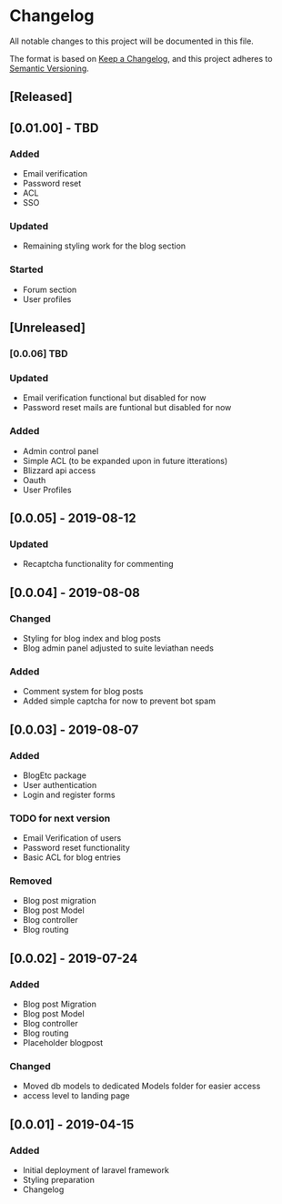 # Changelog
All notable changes to this project will be documented in this file.

The format is based on [Keep a Changelog](https://keepachangelog.com/en/1.0.0/),
and this project adheres to [Semantic Versioning](https://semver.org/spec/v2.0.0.html).

## [Released]

## [0.01.00] - TBD
### Added
- Email verification
- Password reset
- ACL
- SSO

### Updated
- Remaining styling work for the blog section

### Started
- Forum section
- User profiles

## [Unreleased]
### [0.0.06] TBD
### Updated
- Email verification functional but disabled for now
- Password reset mails are funtional but disabled for now

### Added
- Admin control panel
- Simple ACL (to be expanded upon in future itterations)
- Blizzard api access
- Oauth
- User Profiles

## [0.0.05] - 2019-08-12
### Updated
- Recaptcha functionality for commenting

## [0.0.04] - 2019-08-08
### Changed
- Styling for blog index and blog posts
- Blog admin panel adjusted to suite leviathan needs

### Added
- Comment system for blog posts
- Added simple captcha for now to prevent bot spam


## [0.0.03] - 2019-08-07
### Added
- BlogEtc package
- User authentication
- Login and register forms

### TODO for next version
- Email Verification of users
- Password reset functionality
- Basic ACL for blog entries

### Removed
- Blog post migration
- Blog post Model
- Blog controller
- Blog routing

## [0.0.02] - 2019-07-24
### Added
- Blog post Migration
- Blog post Model
- Blog controller
- Blog routing
- Placeholder blogpost

### Changed
- Moved db models to dedicated Models folder for easier access
- access level to landing page

## [0.0.01] - 2019-04-15
### Added
- Initial deployment of laravel framework
- Styling preparation
- Changelog